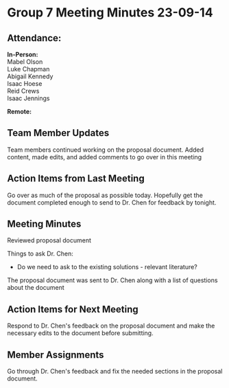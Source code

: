 # Group 7 Meeting Minutes 23-09-14

## Attendance:

**In-Person:**\
Mabel Olson\
Luke Chapman\
Abigail Kennedy\
Isaac Hoese\
Reid Crews\
Isaac Jennings

**Remote:**


## Team Member Updates

Team members continued working on the proposal document. Added content, made edits, and added comments to go over in this meeting

## Action Items from Last Meeting

Go over as much of the proposal as possible today. Hopefully get the document completed enough to send to Dr. Chen for feedback by tonight.

## Meeting Minutes

Reviewed proposal document

Things to ask Dr. Chen:
- Do we need to ask to the existing solutions - relevant literature?

The proposal document was sent to Dr. Chen along with a list of questions about the document

## Action Items for Next Meeting

Respond to Dr. Chen's feedback on the proposal document and make the necessary edits to the document before submitting.

## Member Assignments

Go through Dr. Chen's feedback and fix the needed sections in the proposal document.